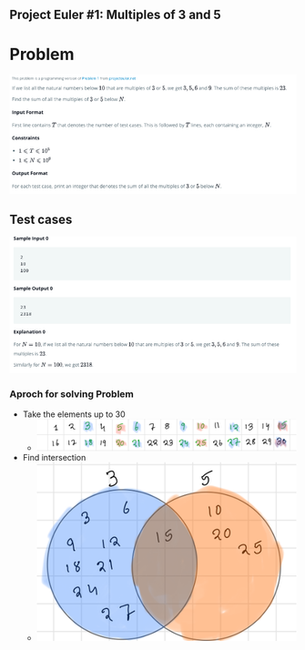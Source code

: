 ## Project Euler #1: Multiples of 3 and 5

# Problem

![Problem sattement](./assets/images/definition.png)

## Test cases
![Samples cases](./assets/images/samples.png)


### Aproch for solving Problem

- Take the elements up to 30
  - ![Element](./assets/images/element.jpeg)
- Find intersection
  - ![sets](./assets/images/sets.png)
